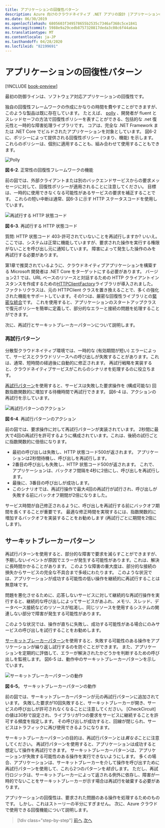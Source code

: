 ```yaml
---
title: アプリケーションの回復性パターン
description: Azure 向けのクラウドネイティブ .NET アプリの設計 |アプリケーションの回復性パターン
ms.date: 06/30/2019
ms.openlocfilehash: 6805603f349578655b2535c7346af368c5ce1841
ms.sourcegitcommit: 5988e9a29cedb8757320817deda3c08c6f44a6aa
ms.translationtype: MT
ms.contentlocale: ja-JP
ms.lasthandoff: 04/28/2020
ms.locfileid: "82199691"
---
```

# <a name="application-resiliency-patterns"></a>アプリケーションの回復性パターン

[!INCLUDE [book-preview](../../../includes/book-preview.md)]

最初の防御ラインは、ソフトウェア対応アプリケーションの回復性です。

独自の回復性フレームワークの作成にかなりの時間を費やすことができますが、このような製品は既に存在しています。 たとえば、 [polly](http://www.thepollyproject.org/) 、開発者が fluent とスレッドセーフの方法で回復性ポリシーを表すことができる、包括的な .net 復元性と一時的な障害処理ライブラリです。 コアは、完全な .NET Framework または .NET Core でビルドされたアプリケーションを対象としています。 図6-2 に、ポリシーによって提供される回復性ポリシー (つまり、機能) を示します。 これらのポリシーは、個別に適用することも、組み合わせて使用することもできます。

![Polly](./media/polly-resiliency-framework.png)

**図 6-2**. 正常性の回復性フレームワークの機能

前の図では、外部クライアントまたは別のバックエンドサービスからの要求メッセージに対して、回復性ポリシーが適用されることに注意してください。 目標は、一時的に使用できなくなる可能性があるサービスの要求を補正することです。 これらの短い中断は通常、図6-3 に示す HTTP ステータスコードを使用しています。

![再試行する HTTP 状態コード](./media/http-status-codes.png)

**図 6-3**. 再試行する HTTP 状態コード

質問: HTTP 状態コード 403-許可されていないことを再試行しますか? いいえ。 ここでは、システムは正常に機能していますが、要求された操作を実行する権限がないことを呼び出し元に通知しています。 障害によって発生した操作のみを再試行する必要があります。

第1章で推奨されているように、クラウドネイティブアプリケーションを構築する Microsoft 開発者は .NET Core をターゲットにする必要があります。 バージョン2.1 では、URL ベースのリソースと対話するための HTTP クライアントインスタンスを作成するための[HTTPClientFactory](https://www.stevejgordon.co.uk/introduction-to-httpclientfactory-aspnetcore)ライブラリが導入されました。 ファクトリクラスは、元の HTTPClient クラスを置き換えることで、多くの強化された機能をサポートしています。その1つは、厳密な回復性ライブラリとの[緊密な統合](../microservices/implement-resilient-applications/implement-http-call-retries-exponential-backoff-polly.md)です。 これを使用すると、アプリケーションのスタートアップクラスで復元ポリシーを簡単に定義して、部分的なエラーと接続の問題を処理することができます。

次に、再試行とサーキットブレーカーパターンについて説明します。

### <a name="retry-pattern"></a>再試行パターン

分散型クラウドネイティブ環境では、一時的な (有効期間が短い) エラーによって、サービスとクラウドリソースへの呼び出しが失敗することがあります。これは、通常、短時間の経過後に自動的に修正されます。 再試行戦略を実装すると、クラウドネイティブサービスがこれらのシナリオを処理するのに役立ちます。

[再試行パターン](https://docs.microsoft.com/azure/architecture/patterns/retry)を使用すると、サービスは失敗した要求操作を (構成可能な) 回数指数関数的に増加する待機時間で再試行できます。 図6-4 は、アクションの再試行を示しています。

![再試行パターンのアクション](./media/retry-pattern.png)

**図 6-4**. 再試行パターンのアクション

前の図では、要求操作に対して再試行パターンが実装されています。 2秒間に最大で4回の再試行を許可するように構成されています。これは、後続の試行ごとに指数関数的に倍倍になります。

- 最初の呼び出しは失敗し、HTTP 状態コード500が返されます。 アプリケーションは2秒間待機し、呼び出しを再試行します。
- 2番目の呼び出しも失敗し、HTTP 状態コード500が返されます。 これで、アプリケーションは、バックオフ間隔を4秒に2倍にし、呼び出しを再試行します。
- 最後に、3番目の呼び出しが成功します。
- このシナリオでは、再試行操作で最大4回の再試行が試行され、呼び出しが失敗する前にバックオフ期間が2倍になりました。

サービス時間が自己修正されるように、呼び出しを再試行する前にバックオフ期間を長くすることが重要です。 最適な修正時間を実現するには、指数関数的に増加するバックオフを実装することをお勧めします (再試行ごとに期間を2倍にします)。

## <a name="circuit-breaker-pattern"></a>サーキットブレーカーパターン

再試行パターンを使用すると、部分的な障害で要求を減らすことができますが、予期しないイベントが原因でエラーが発生する可能性があります。これは、解決に長時間かかることがあります。 このような障害の重大度は、部分的な接続の損失からサービスの完全な不具合まで多岐にわたります。 このような状況では、アプリケーションが成功する可能性の低い操作を継続的に再試行することは無意味です。

問題を悪化させるために、応答しないサービスに対して継続的な再試行操作を実行すると、継続的な呼び出しによってサービスがあふれ、メモリ、スレッド、データベース接続などのリソースが枯渇し、同じリソースを使用するシステムの関連しない部分で障害が発生する可能性があります。

このような状況では、操作が直ちに失敗し、成功する可能性がある場合にのみサービスの呼び出しを試行することをお勧めします。

[サーキットブレーカーパターン](https://docs.microsoft.com/azure/architecture/patterns/circuit-breaker)を使用すると、失敗する可能性のある操作をアプリケーションが繰り返し試行するのを防ぐことができます。 また、アプリケーションを定期的に評価して、エラーが解決されたかどうかを判断するための呼び出しを監視します。 図6-5 は、動作中のサーキットブレーカーパターンを示しています。

![サーキットブレーカーパターンの動作](./media/circuit-breaker-pattern.png)

**図 6-5**。 サーキットブレーカーパターンの動作

前の図では、サーキットブレーカーパターンが元の再試行パターンに追加されています。 失敗した要求が10回失敗すると、サーキットブレーカーが開き、サービスの呼び出しが許可されなくなることに注意してください。 [CheckCircuit] の値は30秒で設定され、ライブラリが1つの要求をサービスに継続することを許可する頻度を指定します。 その呼び出しが成功すると、回線が閉じられ、サービスはトラフィックに再び使用できるようになります。

サーキットブレーカーパターンの目的は、再試行パターンとは*異なる*ことに注意してください。 再試行パターンを使用すると、アプリケーションは成功すると想定して操作を再試行できます。 サーキットブレーカーパターンは、アプリケーションが失敗する可能性のある操作を実行できないようにします。 多くの場合、アプリケーションは、サーキットブレーカーを介して操作を呼び出すために再試行パターンを使用して、これら2つのパターンを*結合*します。 ただし、再試行ロジックは、サーキットブレーカーによって返される例外に依存し、障害が一時的でないことをサーキットブレーカーが示す場合は再試行を破棄する必要があります。

アプリケーションの回復性は、要求された問題のある操作を処理するためのものです。 しかし、これはストーリーの半分にすぎません。 次に、Azure クラウドで使用できる回復機能について説明します。

>[!div class="step-by-step"]
>[前へ](resiliency.md)
>[次へ](infrastructure-resiliency-azure.md)
